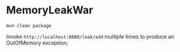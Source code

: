 # MemoryLeakWar

```shell
mvn clean package
```

Invoke `http://localhost:8080/leak/add` multiple times to produce an OutOfMemory exception;